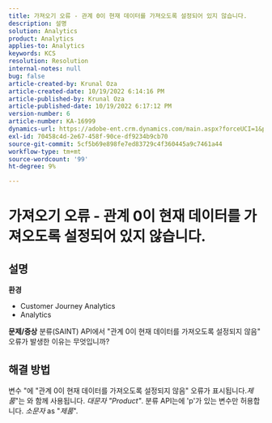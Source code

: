 ```yaml
---
title: 가져오기 오류 - 관계 0이 현재 데이터를 가져오도록 설정되어 있지 않습니다.
description: 설명
solution: Analytics
product: Analytics
applies-to: Analytics
keywords: KCS
resolution: Resolution
internal-notes: null
bug: false
article-created-by: Krunal Oza
article-created-date: 10/19/2022 6:14:16 PM
article-published-by: Krunal Oza
article-published-date: 10/19/2022 6:17:12 PM
version-number: 6
article-number: KA-16999
dynamics-url: https://adobe-ent.crm.dynamics.com/main.aspx?forceUCI=1&pagetype=entityrecord&etn=knowledgearticle&id=aab9e5d1-d94f-ed11-bba2-00224808679b
exl-id: 70458c4d-2e67-458f-90ce-df9234b9cb70
source-git-commit: 5cf5b69e898fe7ed83729c4f360445a9c7461a44
workflow-type: tm+mt
source-wordcount: '99'
ht-degree: 9%

---
```


# 가져오기 오류 - 관계 0이 현재 데이터를 가져오도록 설정되어 있지 않습니다.

## 설명

<b>환경</b>
- Customer Journey Analytics
- Analytics



<b>문제/증상</b>
분류(SAINT) API에서 &quot;관계 0이 현재 데이터를 가져오도록 설정되지 않음&quot; 오류가 발생한 이유는 무엇입니까?


## 해결 방법


변수 &quot;에 &quot;관계 0이 현재 데이터를 가져오도록 설정되지 않음&quot; 오류가 표시됩니다.*제품*&quot;는 와 함께 사용됩니다. *대문자 &quot;Product&quot;*. 분류 API는에 &#39;p&#39;가 있는 변수만 허용합니다. *소문자* as &quot;*제품*&quot;.
